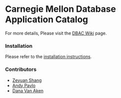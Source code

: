 # Carnegie Mellon Database Application Catalog

For more details, Please visit the [DBAC Wiki](https://github.com/cmu-db/dbac/wiki "DBAC Wiki") page.

### Installation

Please refer to the [installation instructions](https://github.com/cmu-db/dbac/wiki/Installation).

### Contributors

* [Zeyuan Shang](http://www.shangzeyuan.com/)
* [Andy Pavlo](http://www.cs.cmu.edu/~pavlo)
* [Dana Van Aken](http://www.cs.cmu.edu/~dvaken)
